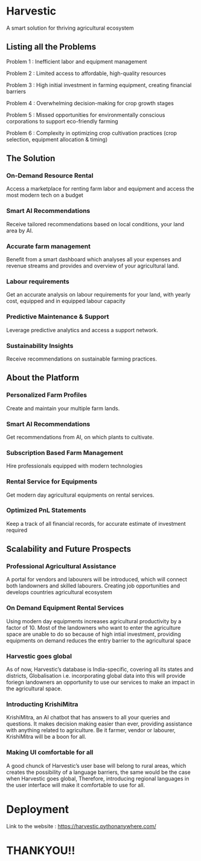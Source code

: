 # Harvestic
A smart solution for thriving agricultural ecosystem

## Listing all the Problems
Problem 1 :   Inefficient labor and equipment management

Problem 2 :  Limited access to affordable, high-quality resources

Problem 3 :  High initial investment in farming equipment, creating financial barriers

Problem 4 : Overwhelming decision-making for crop growth stages

Problem 5 :  Missed opportunities for environmentally conscious corporations to support eco-friendly farming

Problem 6 :  Complexity in optimizing crop cultivation practices (crop selection, equipment allocation & timing)



## The Solution
### On-Demand Resource Rental

Access a marketplace for renting farm labor and equipment and access the most modern tech on a budget

### Smart AI Recommendations

Receive tailored recommendations based on local conditions, your land area by AI.

### Accurate farm management

Benefit from a smart dashboard which analyses all your expenses and revenue streams and provides and overview of your agricultural land.

### Labour requirements

Get an accurate analysis on labour requirements for your land, with yearly cost, equipped and in equipped labour capacity

### Predictive Maintenance & Support

Leverage predictive analytics and access a support network.

### Sustainability Insights
Receive recommendations on sustainable farming practices.
## About the Platform
### Personalized Farm Profiles
Create and maintain your multiple farm lands.
### Smart AI Recommendations
Get recommendations from AI, on which plants to cultivate.
### Subscription Based Farm Management
Hire professionals equipped with modern technologies
### Rental Service for Equipments
Get modern day agricultural equipments on rental services.
### Optimized PnL Statements
Keep a track of all financial records, for accurate estimate of investment required
## Scalability and Future Prospects
### Professional Agricultural Assistance
A portal for vendors and labourers will be introduced, which will connect both landowners and skilled labourers. Creating job opportunities and develops countries agricultural ecosystem

### On Demand Equipment Rental Services
Using modern day equipments increases agricultural productivity by a factor of 10. Most of the landowners who want to enter the agriculture space are unable to do so because of high intial investment, providing equipments on demand reduces the entry barrier to the agricultural space

### Harvestic goes global
As of now, Harvestic’s database is India-specific, covering all its states and districts, Globalisation i.e. incorporating global data into this will provide foriegn landowners an opportunity to use our services to make an impact in the agricultural space.
 
### Introducting KrishiMitra
KrishiMitra, an AI chatbot that has answers to all your queries and questions. It makes decision making easier than ever, providing assistance with anything related to agriculture. Be it farmer, vendor or labourer, KrishiMitra will be a boon for all.

### Making UI comfortable for all
A good chunck of Harvestic’s user base will belong to rural areas, which creates the possibility of a language barriers, the same would be the case when Harvestic goes global, Therefore, introducing regional languages in the user interface will make it comfortable to use for all.

# Deployment
Link to the website : https://harvestic.pythonanywhere.com/

# THANKYOU!!

